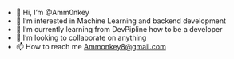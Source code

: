 - 👋 Hi, I’m @Amm0nkey
- 👀 I’m interested in Machine Learning and backend development
- 🌱 I’m currently learning from DevPipline how to be a developer
- 💞️ I’m looking to collaborate on anything
- 📫 How to reach me Ammonkey8@gmail.com

<!---
Amm0nkey/Amm0nkey is a ✨ special ✨ repository because its `README.md` (this file) appears on your GitHub profile.
You can click the Preview link to take a look at your changes.
--->
